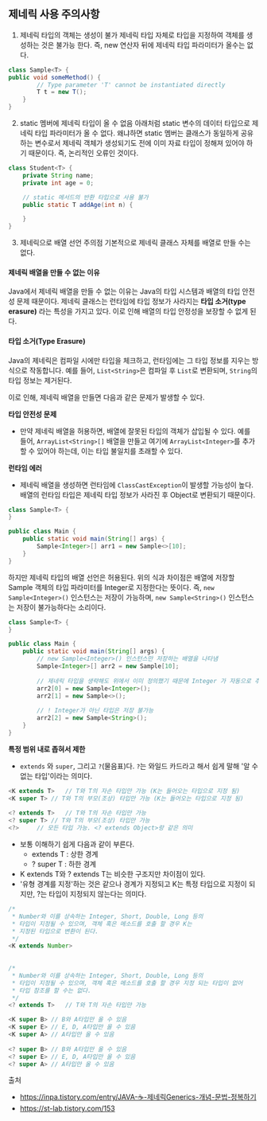 ## 제네릭 사용 주의사항
1. 제네릭 타입의 객체는 생성이 불가
제네릭 타입 자체로 타입을 지정하여 객체를 생성하는 것은 불가능 한다. 즉, new 연산자 뒤에 제네릭 타입 파라미터가 올수는 없다.

```java
class Sample<T> {
public void someMethod() {
        // Type parameter 'T' cannot be instantiated directly
        T t = new T();
    }
}
```

2. static 멤버에 제네릭 타입이 올 수 없음
아래처럼 static 변수의 데이터 타입으로 제네릭 타입 파라미터가 올 수 없다. 왜냐하면 static 멤버는 클래스가 동일하게 공유하는 변수로서 제네릭 객체가 생성되기도 전에 이미 자료 타입이 정해져 있어야 하기 때문이다. 즉, 논리적인 오류인 것이다.

```java
class Student<T> {
    private String name;
    private int age = 0;

    // static 메서드의 반환 타입으로 사용 불가
    public static T addAge(int n) {

    }
}
```

3. 제네릭으로 배열 선언 주의점
기본적으로 제네릭 클래스 자체를 배열로 만들 수는 없다.

#### 제네릭 배열을 만들 수 없는 이유
Java에서 제네릭 배열을 만들 수 없는 이유는 Java의 타입 시스템과 배열의 타입 안전성 문제 때문이다. 제네릭 클래스는 런타임에 타입 정보가 사라지는 **타입 소거(type erasure)** 라는 특성을 가지고 있다. 이로 인해 배열의 타입 안정성을 보장할 수 없게 된다.

#### 타입 소거(Type Erasure)
Java의 제네릭은 컴파일 시에만 타입을 체크하고, 런타임에는 그 타입 정보를 지우는 방식으로 작동합니다. 예를 들어, `List<String>`은 컴파일 후 `List`로 변환되며, `String`의 타입 정보는 제거된다.

이로 인해, 제네릭 배열을 만들면 다음과 같은 문제가 발생할 수 있다.

**타입 안전성 문제** 
* 만약 제네릭 배열을 허용하면, 배열에 잘못된 타입의 객체가 삽입될 수 있다. 예를 들어, `ArrayList<String>[]` 배열을 만들고 여기에 `ArrayList<Integer>`를 추가할 수 있어야 하는데, 이는 타입 불일치를 초래할 수 있다.  

**런타임 에러**
* 제네릭 배열을 생성하면 런타임에 `ClassCastException`이 발생할 가능성이 높다. 배열의 런타임 타입은 제네릭 타입 정보가 사라진 후 Object로 변환되기 때문이다.

```java
class Sample<T> { 
}

public class Main {
    public static void main(String[] args) {
        Sample<Integer>[] arr1 = new Sample<>[10];
    }
}
```

하지만 제네릭 타입의 배열 선언은 허용된다.
위의 식과 차이점은 배열에 저장할 Sample 객체의 타입 파라미터를 Integer로 지정한다는 뜻이다. 즉, `new Sample<Integer>()` 인스턴스는 저장이 가능하며, `new Sample<String>()` 인스턴스는 저장이 불가능하다는 소리이다.

```java
class Sample<T> { 
}

public class Main {
    public static void main(String[] args) {
    	// new Sample<Integer>() 인스턴스만 저장하는 배열을 나타냄
        Sample<Integer>[] arr2 = new Sample[10]; 
        
        // 제네릭 타입을 생략해도 위에서 이미 정의했기 때문에 Integer 가 자동으로 추론됨
        arr2[0] = new Sample<Integer>(); 
        arr2[1] = new Sample<>();
        
        // ! Integer가 아닌 타입은 저장 불가능
        arr2[2] = new Sample<String>();
    }
}
```

**특정 범위 내로 좁혀서 제한**
* `extends` 와 `super`, 그리고 `?`(물음표)다. `?`는 와일드 카드라고 해서 쉽게 말해 '알 수 없는 타입'이라는 의미다.

```java
<K extends T>	// T와 T의 자손 타입만 가능 (K는 들어오는 타입으로 지정 됨)
<K super T>	// T와 T의 부모(조상) 타입만 가능 (K는 들어오는 타입으로 지정 됨)
 
<? extends T>	// T와 T의 자손 타입만 가능
<? super T>	// T와 T의 부모(조상) 타입만 가능
<?>		// 모든 타입 가능. <? extends Object>랑 같은 의미
```

* 보통 이해하기 쉽게 다음과 같이 부른다. 
  * extends T : 상한 경계 
  * ? super T : 하한 경계
*  K extends T와 ? extends T는 비슷한 구조지만 차이점이 있다.
  * '유형 경계를 지정'하는 것은 같으나 경계가 지정되고 K는 특정 타입으로 지정이 되지만, ?는 타입이 지정되지 않는다는 의미다.

```java
/*
 * Number와 이를 상속하는 Integer, Short, Double, Long 등의
 * 타입이 지정될 수 있으며, 객체 혹은 메소드를 호출 할 경우 K는
 * 지정된 타입으로 변환이 된다.
 */
<K extends Number>
 
 
/*
 * Number와 이를 상속하는 Integer, Short, Double, Long 등의
 * 타입이 지정될 수 있으며, 객체 혹은 메소드를 호출 할 경우 지정 되는 타입이 없어
 * 타입 참조를 할 수는 없다.
 */
<? extends T>	// T와 T의 자손 타입만 가능
```

```java
<K super B>	// B와 A타입만 올 수 있음
<K super E>	// E, D, A타입만 올 수 있음
<K super A>	// A타입만 올 수 있음
 
<? super B>	// B와 A타입만 올 수 있음
<? super E>	// E, D, A타입만 올 수 있음
<? super A>	// A타입만 올 수 있음
```

출처
* https://inpa.tistory.com/entry/JAVA-☕-제네릭Generics-개념-문법-정복하기
* https://st-lab.tistory.com/153